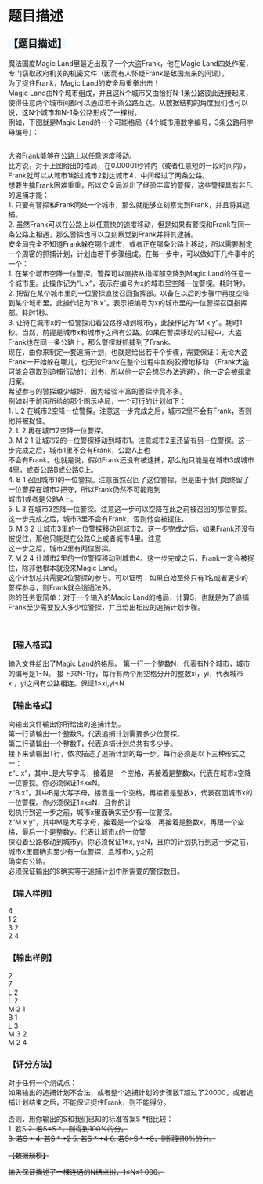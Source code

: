 # 题目描述


<h3>
<span style="font-family:sans-serif;font-size:20px;font-weight:bold;background-color:aliceblue;">【题目描述】</span> 
</h3>
<p>
魔法国度Magic Land里最近出现了一个大盗Frank，他在Magic Land四处作案，专门窃取政府机关的机密文件（因而有人怀疑Frank是敌国派来的间谍）。<br/>
为了捉住Frank，Magic Land的安全局重拳出击！<br/>
Magic Land由N个城市组成，并且这N个城市又由恰好N-1条公路彼此连接起来，使得任意两个城市间都可以通过若干条公路互达。从数据结构的角度我们也可以说，这N个城市和N-1条公路形成了一棵树。<br/>
例如，下图就是Magic Land的一个可能格局（4个城市用数字编号，3条公路用字母编号）：
</p>
<p align="center">
<img src="/upload/image/20120925/20120925162957_31792.jpg" alt=""/> 
</p>
<p>
大盗Frank能够在公路上以任意速度移动。<br/>
比方说，对于上图给出的格局，在0.00001秒钟内（或者任意短的一段时间内），Frank就可以从城市1经过城市2到达城市4，中间经过了两条公路。<br/>
想要生擒Frank困难重重，所以安全局派出了经验丰富的警探，这些警探具有非凡的追捕才能：<br/>
1. 只要有警探和Frank同处一个城市，那么就能够立刻察觉到Frank，并且将其逮捕。<br/>
2. 虽然Frank可以在公路上以任意快的速度移动，但是如果有警探和Frank在同一条公路上相遇，那么警探也可以立刻察觉到Frank并将其逮捕。<br/>
安全局完全不知道Frank躲在哪个城市，或者正在哪条公路上移动，所以需要制定一个周密的抓捕计划，计划由若干步骤组成。在每一步中，可以做如下几件事中的一个：<br/>
1. 在某个城市空降一位警探。警探可以直接从指挥部空降到Magic               Land的任意一个城市里。此操作记为“L x”，表示在编号为x的城市里空降一位警探。耗时1秒。<br/>
2. 把留在某个城市里的一位警探直接召回指挥部。以备在以后的步骤中再度空降到某个城市里。此操作记为“B x”。表示把编号为x的城市里的一位警探召回指挥部。耗时1秒。<br/>
3. 让待在城市x的一位警探沿着公路移动到城市y，此操作记为“M               x y”。耗时1秒。当然，前提是城市x和城市y之间有公路。如果在警探移动的过程中，大盗Frank也在同一条公路上，那么警探就抓捕到了Frank。<br/>
现在，由你来制定一套追捕计划，也就是给出若干个步骤，需要保证：无论大盗Frank一开始躲在哪儿，也无论Frank在整个过程中如何狡猾地移动 （Frank大盗可能会窃取到追捕行动的计划书，所以他一定会想尽办法逃避），他一定会被缉拿归案。<br/>
希望参与的警探越少越好，因为经验丰富的警探毕竟不多。<br/>
例如对于前面所给的那个图示格局，一个可行的计划如下：<br/>
1. L 2 在城市2空降一位警探。注意这一步完成之后，城市2里不会有Frank，否则他将被捉住。<br/>
2. L 2 再在城市2空降一位警探。<br/>
3. M 2 1 让城市2的一位警探移动到城市1。注意城市2里还留有另一位警探。这一步完成之后，城市1里不会有Frank，公路A上也<br/>
不会有Frank。也就是说，假如Frank还没有被逮捕，那么他只能是在城市3或城市4里，或者公路B或公路C上。<br/>
4. B 1 召回城市1的一位警探。注意虽然召回了这位警探，但是由于我们始终留了一位警探在城市2把守，所以Frank仍然不可能跑到<br/>
城市1或者是公路A上。<br/>
5. L 3 在城市3空降一位警探。注意这一步可以空降在此之前被召回的那位警探。这一步完成之后，城市3里不会有Frank，否则他会被捉住。<br/>
6. M 3 2 让城市3里的一位警探移动到城市2。这一步完成之后，如果Frank还没有被捉住，那他只能是在公路C上或者城市4里。注意<br/>
这一步之后，城市2里有两位警探。<br/>
7. M 2 4 让城市2里的一位警探移动到城市4。这一步完成之后，Frank一定会被捉住，除非他根本就没来Magic Land。<br/>
这个计划总共需要2位警探的参与。可以证明：如果自始至终只有1名或者更少的警探参与，则Frank就会逍遥法外。<br/>
你的任务很简单：对于一个输入的Magic Land的格局，计算S，也就是为了追捕Frank至少需要投入多少位警探，并且给出相应的追捕计划步骤。
</p>
<p>
<br/>
</p>
<h3>
【输入格式】
</h3>
<p>
输入文件给出了Magic Land的格局。
第一行一个整数N，代表有N个城市，城市的编号是1~N。
接下来N-1行，每行有两个用空格分开的整数xi，yi，代表城市xi，yi之间有公路相连。保证1≤xi,yi≤N
</p>
<h3>
【输出格式】
</h3>
<p>
向输出文件输出你所给出的追捕计划。<br/>
第一行请输出一个整数S，代表追捕计划需要多少位警探。<br/>
第二行请输出一个整数T，代表追捕计划总共有多少步。<br/>
接下来请输出T行，依次描述了追捕计划的每一步。每行必须是以下三种形式之一：<br/>
z“L x”，其中L是大写字母，接着是一个空格，再接着是整数x，代表在城市x空降一位警探。你必须保证1≤x≤N。<br/>
z“B x”，其中B是大写字母，接着是一个空格，再接着是整数x，代表召回城市x的一位警探。你必须保证1≤x≤N，且你的计<br/>
划执行到这一步之前，城市x里面确实至少有一位警探。<br/>
z“M x y”，其中M是大写字母，接着是一个空格，再接着是整数x，再跟一个空格，最后一个是整数y。代表让城市x的一位警<br/>
探沿着公路移动到城市y。你必须保证1≤x, y≤N，且你的计划执行到这一步之前，城市x里面确实至少有一位警探，且城市x, y之前<br/>
确实有公路。<br/>
必须保证输出的S确实等于追捕计划中所需要的警探数目。
</p>
<h3>
【输入样例】
</h3>
<p>
4 <br/>
1 2<br/>
3 2<br/>
2 4
</p>
<h3>
【输出样例】
</h3>
<p>
2 <br/>
7<br/>
L 2<br/>
L 2<br/>
M 2 1<br/>
B 1<br/>
L 3<br/>
M 3 2<br/>
M 2 4
</p>
<h3>
【评分方法】
</h3>
<p>
对于任何一个测试点：<br/>
如果输出的追捕计划不合法，或者整个追捕计划的步骤数T超过了20000，或者追捕计划结束之后，不能保证捉住Frank，则不能得分。
</p>
<p>
否则，用你输出的S和我们已知的标准答案S *相比较：<br/>
1. 若S<s *，则得到120%的分。<br=""> 2. 若S=S *，则得到100%的分。<br/>
3. 若S * <s≤s *="" +2，则得到60%的分。<br=""> 4. 若S * +2<s≤s *="" +4，则得到40%的分。<br=""> 5. 若S * +4<s≤s *="" +8，则得到20%的分。<br=""> 6. 若S&gt;S * +8，则得到10%的分。</s≤s></s≤s></s≤s></s> 
</p>
<p>
<s *，则得到120%的分。<br="">【数据规模】</s> 
</p>
<p>
<s *，则得到120%的分。<br="">输入保证描述了一棵连通的N结点树，1≤N≤1 000。</s> 
</p>
